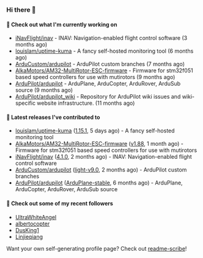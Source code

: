 ### Hi there 👋

#### 👷 Check out what I'm currently working on

- [iNavFlight/inav](https://github.com/iNavFlight/inav) - INAV: Navigation-enabled flight control software (3 months ago)
- [louislam/uptime-kuma](https://github.com/louislam/uptime-kuma) - A fancy self-hosted monitoring tool (6 months ago)
- [ArduCustom/ardupilot](https://github.com/ArduCustom/ardupilot) - ArduPilot custom branches (7 months ago)
- [AlkaMotors/AM32-MultiRotor-ESC-firmware](https://github.com/AlkaMotors/AM32-MultiRotor-ESC-firmware) - Firmware for stm32f051 based speed controllers for use with mutirotors (9 months ago)
- [ArduPilot/ardupilot](https://github.com/ArduPilot/ardupilot) - ArduPlane, ArduCopter, ArduRover, ArduSub source (9 months ago)
- [ArduPilot/ardupilot_wiki](https://github.com/ArduPilot/ardupilot_wiki) - Repository for ArduPilot wiki issues and wiki-specific website infrastructure. (11 months ago)

#### 🔭 Latest releases I've contributed to

- [louislam/uptime-kuma](https://github.com/louislam/uptime-kuma) ([1.15.1](https://github.com/louislam/uptime-kuma/releases/tag/1.15.1), 5 days ago) - A fancy self-hosted monitoring tool
- [AlkaMotors/AM32-MultiRotor-ESC-firmware](https://github.com/AlkaMotors/AM32-MultiRotor-ESC-firmware) ([v1.88](https://github.com/AlkaMotors/AM32-MultiRotor-ESC-firmware/releases/tag/v1.88), 1 month ago) - Firmware for stm32f051 based speed controllers for use with mutirotors
- [iNavFlight/inav](https://github.com/iNavFlight/inav) ([4.1.0](https://github.com/iNavFlight/inav/releases/tag/4.1.0), 2 months ago) - INAV: Navigation-enabled flight control software
- [ArduCustom/ardupilot](https://github.com/ArduCustom/ardupilot) ([light-v9.0](https://github.com/ArduCustom/ardupilot/releases/tag/light-v9.0), 2 months ago) - ArduPilot custom branches
- [ArduPilot/ardupilot](https://github.com/ArduPilot/ardupilot) ([ArduPlane-stable](https://github.com/ArduPilot/ardupilot/releases/tag/ArduPlane-stable), 6 months ago) - ArduPlane, ArduCopter, ArduRover, ArduSub source

#### 👯 Check out some of my recent followers

- [UltraWhiteAngel](https://github.com/UltraWhiteAngel)
- [albertocopter](https://github.com/albertocopter)
- [DusKing1](https://github.com/DusKing1)
- [Linjieqiang](https://github.com/Linjieqiang)

Want your own self-generating profile page? Check out [readme-scribe](https://github.com/muesli/readme-scribe)!
